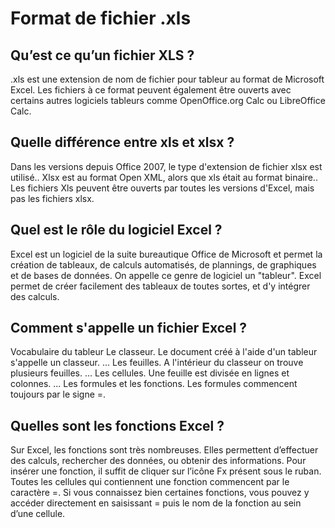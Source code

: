 Format de fichier .xls
======================

Qu’est ce qu’un fichier XLS ?
-----------------------------

.xls est une extension de nom de fichier pour tableur au format de Microsoft Excel. Les fichiers à ce format peuvent également être ouverts avec certains autres logiciels tableurs comme OpenOffice.org Calc ou LibreOffice Calc.

Quelle différence entre xls et xlsx ?
-------------------------------------

Dans les versions depuis Office 2007, le type d'extension de fichier xlsx est utilisé.. Xlsx est au format Open XML, alors que xls était au format binaire.. Les fichiers Xls peuvent être ouverts par toutes les versions d'Excel, mais pas les fichiers xlsx.

Quel est le rôle du logiciel Excel ?
------------------------------------

Excel est un logiciel de la suite bureautique Office de Microsoft et permet la création de tableaux, de calculs automatisés, de plannings, de graphiques et de bases de données. On appelle ce genre de logiciel un "tableur". Excel permet de créer facilement des tableaux de toutes sortes, et d'y intégrer des calculs.


Comment s'appelle un fichier Excel ?
------------------------------------

Vocabulaire du tableur
Le classeur. Le document créé à l'aide d'un tableur s'appelle un classeur. ...
Les feuilles. A l'intérieur du classeur on trouve plusieurs feuilles. ...
Les cellules. Une feuille est divisée en lignes et colonnes. ...
Les formules et les fonctions. Les formules commencent toujours par le signe =.

Quelles sont les fonctions Excel ?
----------------------------------

Sur Excel, les fonctions sont très nombreuses. Elles permettent d’effectuer des calculs, rechercher des données, ou obtenir des informations. Pour insérer une fonction, il suffit de cliquer sur l’icône Fx présent sous le ruban. Toutes les cellules qui contiennent une fonction commencent par le caractère =. Si vous connaissez bien certaines fonctions, vous pouvez y accéder directement en saisissant = puis le nom de la fonction au sein d’une cellule.

